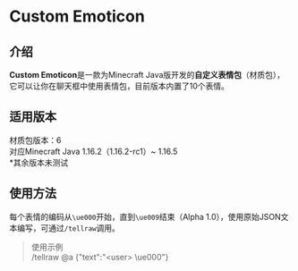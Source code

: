 # Custom Emoticon

## 介绍

**Custom Emoticon**是一款为Minecraft Java版开发的**自定义表情包**（材质包），它可以让你在聊天框中使用表情包，目前版本内置了10个表情。

## 适用版本
材质包版本：6 <br>
对应Minecraft Java 1.16.2（1.16.2-rc1）~ 1.16.5 <br>
*其余版本未测试

## 使用方法

每个表情的编码从`\ue000`开始，直到`\ue009`结束（Alpha 1.0），使用原始JSON文本编写，可通过`/tellraw`调用。

>使用示例 <br>
/tellraw @a {"text":"\<user> \ue000"}
